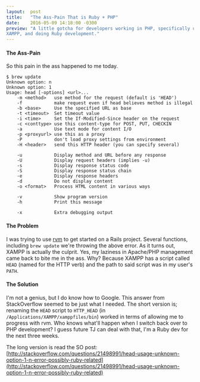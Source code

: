 ```yaml
---
layout:  post
title:   "The Ass-Pain That is Ruby + PHP"
date:    2016-05-09 14:18:00 -0300
preview: "A little gotcha for developers working in PHP, specifically using
XAMPP, and doing Ruby development."
---
```

#### The Ass-Pain 
So this pain in the ass happened to me today.

```
$ brew update
Unknown option: n
Unknown option: 1
Usage: head [-options] <url>...
    -m <method>   use method for the request (default is 'HEAD')
    -f            make request even if head believes method is illegal
    -b <base>     Use the specified URL as base
    -t <timeout>  Set timeout value
    -i <time>     Set the If-Modified-Since header on the request
    -c <conttype> use this content-type for POST, PUT, CHECKIN
    -a            Use text mode for content I/O
    -p <proxyurl> use this as a proxy
    -P            don't load proxy settings from environment
    -H <header>   send this HTTP header (you can specify several)

    -u            Display method and URL before any response
    -U            Display request headers (implies -u)
    -s            Display response status code
    -S            Display response status chain
    -e            Display response headers
    -d            Do not display content
    -o <format>   Process HTML content in various ways

    -v            Show program version
    -h            Print this message

    -x            Extra debugging output
```

#### The Problem
I was trying to use [rvm](https://rvm.io/) to get started on a Rails project.
Several functions, including `brew update` we're throwing the above error.
As it turns out, XAMPP is actually the culprit. Yes, my laziness in Apache/PHP
management came back to bite me in the ass. Why? Because XAMPP has a script
called `HEAD` (named for the HTTP verb) and the path to said script was in my
user's `PATH`.

#### The Solution
I'm not a genius, but I do know how to Google. This answer from StackOverflow
seemed to be just what I needed. The short version is; renaming the `HEAD`
script to `HTTP_HEAD` (in `/Applications/XAMPP/xamppfiles/bin`) worked in terms
of allowing me to progress with rvm. Who knows what'll happen when I switch back
over to PHP development? I guess future TJ can deal with that, I'm a Ruby dev
for the next three weeks.

The long version is read the SO post: [http://stackoverflow.com/questions/21498991/head-usage-unknown-option-1-n-error-possibly-ruby-related](http://stackoverflow.com/questions/21498991/head-usage-unknown-option-1-n-error-possibly-ruby-related)
